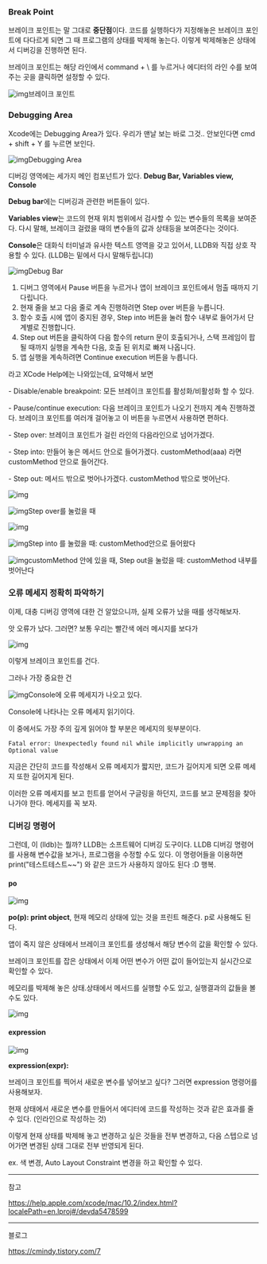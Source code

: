 ### Break Point

브레이크 포인트는 말 그대로 **중단점**이다. 코드를 실행하다가 지정해놓은 브레이크 포인트에 다다르게 되면 그 때 프로그램의 상태를 박제해 놓는다. 이렇게 박제해놓은 상태에서 디버깅을 진행하면 된다.

브레이크 포인트는 해당 라인에서 command + \ 를 누르거나 에디터의 라인 수를 보여주는 곳을 클릭하면 설정할 수 있다.



![img](https://k.kakaocdn.net/dn/xZZGN/btquI0D8X3R/HxdKnWpFBCBUsNNCAqtAy0/img.png)브레이크 포인트



### Debugging Area

Xcode에는 Debugging Area가 있다. 우리가 맨날 보는 바로 그것.. 안보인다면 cmd + shift + Y 를 누르면 보인다.



![img](https://k.kakaocdn.net/dn/bBdYeO/btquGVQ9uEK/omUrpWRDY5yqOYOdodKfJ0/img.png)Debugging Area



디버깅 영역에는 세가지 메인 컴포넌트가 있다. **Debug Bar, Variables view, Console**

**Debug bar**에는 디버깅과 관련한 버튼들이 있다.

**Variables view**는 코드의 현재 위치 범위에서 검사할 수 있는 변수들의 목록을 보여준다. 다시 말해, 브레이크 걸렸을 때의 변수들의 값과 상태등을 보여준다는 것이다. 

**Console**은 대화식 터미널과 유사한 텍스트 영역을 갖고 있어서, LLDB와 직접 상호 작용할 수 있다. (LLDB는 밑에서 다시 말해두립니댜)

 



![img](https://k.kakaocdn.net/dn/AiBWP/btquGXBv6jW/A3iMKKLpE0U9Q5MbMo5Gz1/img.png)Debug Bar



1. 디버그 영역에서 Pause 버튼을 누르거나 앱이 브레이크 포인트에서 멈출 때까지 기다립니다.
2. 현재 줄을 보고 다음 줄로 계속 진행하려면 Step over 버튼을 누릅니다.
3. 함수 호출 시에 앱이 중지된 경우, Step into 버튼을 눌러 함수 내부로 들어가서 단계별로 진행합니다.
4. Step out 버튼을 클릭하여 다음 함수의 return 문이 호출되거나, 스택 프레임이 팝 될 때까지 실행을 계속한 다음, 호출 된 위치로 빠져 나옵니다.
5. 앱 실행을 계속하려면 Continue execution 버튼을 누릅니다.

라고 XCode Help에는 나와있는데, 요약해서 보면

 

\- Disable/enable breakpoint: 모든 브레이크 포인트를 활성화/비활성화 할 수 있다.

\- Pause/continue execution: 다음 브레이크 포인트가 나오기 전까지 계속 진행하겠다. 브레이크 포인트를 여러개 걸어놓고 이 버튼을 누르면서 사용하면 편하다.

\- Step over: 브레이크 포인트가 걸린 라인의 다음라인으로 넘어가겠다.

\- Step into: 만들어 놓은 메서드 안으로 들어가겠다. customMethod(aaa) 라면 customMethod 안으로 들어간다.

\- Step out: 메서드 밖으로 벗어나가겠다. customMethod 밖으로 벗어난다.

 



![img](https://k.kakaocdn.net/dn/1QC7Q/btquHceflSU/USESUENjjoTbbGNkOlJVKK/img.png)

![img](https://k.kakaocdn.net/dn/8TDGg/btquHQWk135/R9Un7olcyeHWXEoUQKDCP0/img.png)Step over를 눌렀을 때

![img](https://k.kakaocdn.net/dn/dbNFzD/btquHSsSIm2/kCfuDv3W2p1kpSuKBdwLa0/img.png)

![img](https://k.kakaocdn.net/dn/baxbvt/btquJGeaUWf/NaAT84kt8vf9GPKAaufISk/img.png)Step into 를 눌렀을 때: customMethod안으로 들어왔다

![img](https://k.kakaocdn.net/dn/b5pPws/btquI1QAkIq/zgjtJ5DZVHAAfqRKMsAJZ1/img.png)customMethod 안에 있을 때, Step out을 눌렀을 때: customMethod 내부를 벗어난다



### 오류 메세지 정확히 파악하기 

이제, 대충 디버깅 영역에 대한 건 알았으니까, 실제 오류가 났을 때를 생각해보자.

앗 오류가 났다. 그러면? 보통 우리는 빨간색 에러 메시지를 보다가



![img](https://k.kakaocdn.net/dn/22vcV/btquJtFVgva/0VVMx5fkniB2ygoQIdvHt0/img.png)



이렇게 브레이크 포인트를 건다.

 

그러나 가장 중요한 건 



![img](https://k.kakaocdn.net/dn/ccxdYN/btquKe9lIq3/krz5fqsg8vFkpvTo7Bl111/img.png)Console에 오류 메세지가 나오고 있다.



Console에 나타나는 오류 메세지 읽기이다.

이 중에서도 가장 주의 깊게 읽어야 할 부분은 메세지의 윗부분이다. 

```
Fatal error: Unexpectedly found nil while implicitly unwrapping an Optional value
```

지금은 간단히 코드를 작성해서 오류 메세지가 짧지만, 코드가 길어지게 되면 오류 메세지 또한 길어지게 된다.

이러한 오류 메세지를 보고 힌트를 얻어서 구글링을 하던지, 코드를 보고 문제점을 찾아나가야 한다. 메세지를 꼭 보자.

 

### 디버깅 명령어

그런데, 이 (lldb)는 뭘까? LLDB는 소프트웨어 디버깅 도구이다. LLDB 디버깅 명령어를 사용해 변수값을 보거나, 프로그램을 수정할 수도 있다. 이 명령어들을 이용하면 print("테스트테스트~~") 와 같은 코드가 사용하지 않아도 된다 :D 행복. 

 

#### po



![img](https://k.kakaocdn.net/dn/biVpK7/btquKH4wNrB/p6yfBZ1i9jXZgjjKKeCUt1/img.png)



**po(p): print object**, 현재 메모리 상태에 있는 것을 프린트 해준다. p로 사용해도 된다.

앱이 죽지 않은 상태에서 브레이크 포인트를 생성해서 해당 변수의 값을 확인할 수 있다.

브레이크 포인트를 잡은 상태에서 이제 어떤 변수가 어떤 값이 들어있는지 실시간으로 확인할 수 있다.

메모리를 박제해 놓은 상태.상태에서 메서드를 실행할 수도 있고, 실행결과의 값들을 볼 수도 있다.



![img](https://k.kakaocdn.net/dn/34LLO/btquJHRs8bt/KztaSVfBxpPhBmlvwStdOK/img.png)



#### expression



![img](https://k.kakaocdn.net/dn/FbDg2/btquHbztVws/r2VckbpQB3tTk6uz7dS05K/img.png)



**expression(expr):** 

브레이크 포인트를 찍어서 새로운 변수를 넣어보고 싶다? 그러면 expression 명령어를 사용해보자.

현재 상태에서 새로운 변수를 만들어서 에디터에 코드를 작성하는 것과 같은 효과를 줄 수 있다. (인라인으로 작성하는 것)

 

 



이렇게 현재 상태를 박제해 놓고 변경하고 싶은 것들을 전부 변경하고, 다음 스텝으로 넘어가면 변경된 상태 그대로 전부 반영되게 된다.

ex. 색 변경, Auto Layout Constraint 변경을 하고 확인할 수 있다.

 

------

참고

<https://help.apple.com/xcode/mac/10.2/index.html?localePath=en.lproj#/devda5478599>

-----
블로그

<https://cmindy.tistory.com/7>
